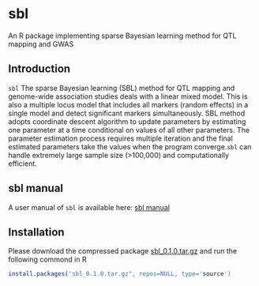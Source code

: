 # sbl
An R package implementing sparse Bayesian learning method for QTL mapping and GWAS

## Introduction

`sbl`  The sparse Bayesian learning (SBL) method for QTL mapping and genome-wide association studies deals with a linear mixed model. This
is also a multiple locus model that includes all markers (random effects) in a single model and detect significant markers simultaneously.
SBL method adopts coordinate descent algorithm to update parameters by estimating one parameter at a time conditional on values of all 
other parameters. The parameter estimation process requires multiple iteration and the final estimated parameters take the values when the 
program converge.`sbl` can handle extremely large sample size (>100,000) and computationally efficient.

## sbl manual

A user manual of `sbl` is available here: [sbl manual](https://github.com/MeiyueComputBio/sbl/blob/master/vignettes/sbl.Rmd)

## Installation

Please download the compressed package [sbl_0.1.0.tar.gz](http://) and run the following commond in R

```R
install.packages('sbl_0.1.0.tar.gz", repos=NULL, type='source')
```
